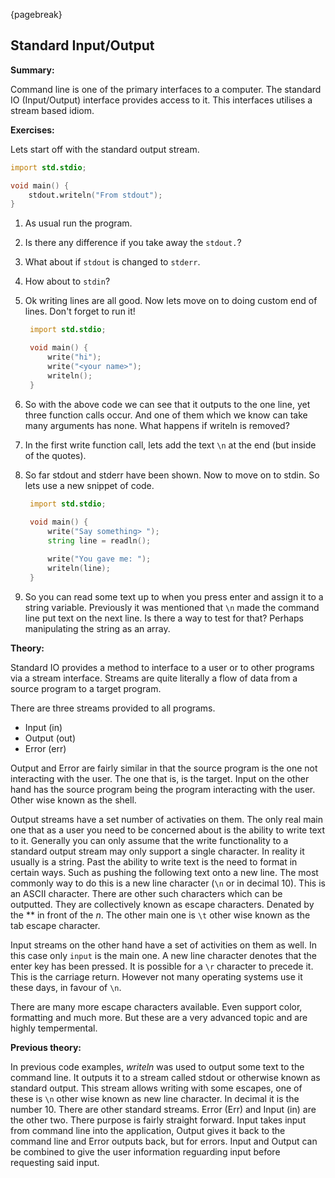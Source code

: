 {pagebreak}

## Standard Input/Output
**Summary:**

Command line is one of the primary interfaces to a computer. The standard IO (Input/Output) interface provides access to it. This interfaces utilises a stream based idiom.

**Exercises:**

Lets start off with the standard output stream.

```D
import std.stdio;

void main() {
	stdout.writeln("From stdout");
}
```

1. As usual run the program.
2. Is there any difference if you take away the ``stdout.``?
3. What about if ``stdout`` is changed to ``stderr``.
4. How about to ``stdin``?
5. Ok writing lines are all good. Now lets move on to doing custom end of lines. Don't forget to run it!

   ```D
    import std.stdio;

    void main() {
        write("hi");
        write("<your name>");
        writeln();
    }
   ```
6. So with the above code we can see that it outputs to the one line, yet three function calls occur. And one of them which we know can take many arguments has none. What happens if writeln is removed?
7. In the first write function call, lets add the text ``\n`` at the end (but inside of the quotes).
8. So far stdout and stderr have been shown. Now to move on to stdin. So lets use a new snippet of code.
   
   ```D
    import std.stdio;
    
    void main() {
        write("Say something> ");
        string line = readln();

        write("You gave me: ");
        writeln(line);
    }
   ```
9. So you can read some text up to when you press enter and assign it to a string variable. Previously it was mentioned that ``\n`` made the command line put text on the next line. Is there a way to test for that? Perhaps manipulating the string as an array.

**Theory:**

Standard IO provides a method to interface to a user or to other programs via a stream interface. Streams are quite literally a flow of data from a source program to a target program.

There are three streams provided to all programs.

* Input (in)
* Output (out)
* Error (err)

Output and Error are fairly similar in that the source program is the one not interacting with the user. The one that is, is the target.
Input on the other hand has the source program being the program interacting with the user. Other wise known as the shell.

Output streams have a set number of activaties on them. The only real main one that as a user you need to be concerned about is the ability to write text to it.
Generally you can only assume that the write functionality to a standard output stream may only support a single character. In reality it usually is a string.
Past the ability to write text is the need to format in certain ways. Such as pushing the following text onto a new line. The most commonly way to do this is a new line character (``\n`` or in decimal 10). This is an ASCII character. There are other such characters which can be outputted. They are collectively known as escape characters. Denated by the *\* in front of the *n*. The other main one is ``\t`` other wise known as the tab escape character.

Input streams on the other hand have a set of activities on them as well. In this case only ``input`` is the main one. A new line character denotes that the enter key has been pressed. It is possible for a ``\r`` character to precede it. This is the carriage return. However not many operating systems use it these days, in favour of ``\n``.

There are many more escape characters available. Even support color, formatting and much more. But these are a very advanced topic and are highly tempermental.

**Previous theory:**

In previous code examples, *writeln* was used to output some text to the command line. It outputs it to a stream called stdout or otherwise known as standard output. This stream allows writing with some escapes, one of these is ``\n`` other wise known as new line character. In decimal it is the number 10.
There are other standard streams. Error (Err) and Input (in) are the other two. There purpose is fairly straight forward. Input takes input from command line into the application, Output gives it back to the command line and Error outputs back, but for errors. Input and Output can be combined to give the user information reguarding input before requesting said input.
